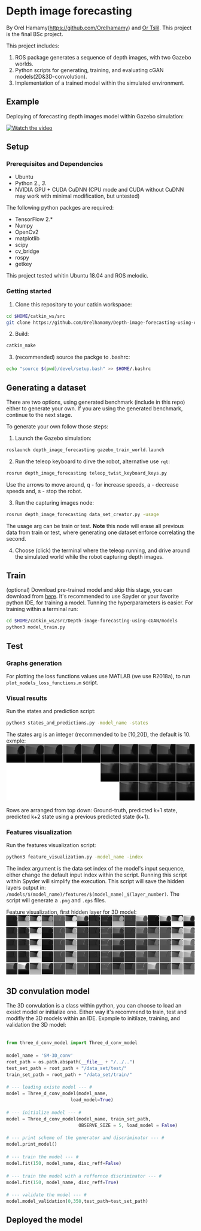 # Depth image forecasting
By Orel Hamamy(https://github.com/Orelhamamy) and [Or Tslil](https://github.com/ortslil64). This project is the final 
BSc project.
 
This project includes:
1) ROS package generates a sequence of depth images, with two Gazebo worlds. 
2) Python scripts for generating, training, and evaluating cGAN models(2D&3D-convolution).
3) Implementation of a trained model within the simulated environment.

## Example
Deploying of forecasting depth images model within Gazebo simulation:

[![Watch the video](https://img.youtube.com/vi/QhmAMWtSH_I/hqdefault.jpg)](https://www.youtube.com/watch?v=QhmAMWtSH_I)

## Setup

### Prerequisites and Dependencies
- Ubuntu
- Python 2.*, 3.*
- NVIDIA GPU + CUDA CuDNN (CPU mode and CUDA without CuDNN may work with minimal modification, but untested)

The following python packges are required:
- TensorFlow 2.*
- Numpy
- OpenCv2
- matplotlib 
- scipy
- cv_bridge
- rospy
- getkey

This project tested whitin Ubuntu 18.04 and ROS melodic.

### Getting started
1. Clone this repository to your catkin workspace:
```bash
cd $HOME/catkin_ws/src
git clone https://github.com/Orelhamamy/Depth-image-forecasting-using-cGAN.git
```
2. Build:
```bash
catkin_make
```
3. (recommended) source the packge to .bashrc:
```bash 
echo "source $(pwd)/devel/setup.bash" >> $HOME/.bashrc
```
## Generating a dataset
There are two options, using generated benchmark (include in this repo) either to generate your own. If you are using the generated benchmark, continue to the next stage.

To generate your own follow those steps:
1. Launch the Gazebo simulation:
```bash
roslaunch depth_image_forecasting gazebo_train_world.launch 
```
2. Run the teleop keyboard to dirve the robot, alternative use `rqt`:
```bash
rosrun depth_image_forecasting teleop_twist_keyboard_keys.py 
```

Use the arrows to move around, q - for increase speeds, a - decrease speeds and, s - stop the robot.

3. Run the capturing images node:
```bash
rosrun depth_image_forecasting data_set_creator.py -usage
```
The usage arg can be train or test. **Note** this node will erase all previous data from train or test, where generating one dataset enforce correlating the second.

4. Choose (click) the terminal where the teleop running, and drive around the simulated world while the robot capturing depth images.
## Train
(optional) Download pre-trained model and skip this stage, you can download from [here](https://drive.google.com/drive/folders/1Z-qdWwg0yoYM70rIichATgCwB4QbSh_T?usp=sharing).
It's recommended to use Spyder or your favorite python IDE, for training a model. Tunning the hyperparameters is easier.
For training within a terminal run: 
```bash
cd $HOME/catkin_ws/src/Depth-image-forecasting-using-cGAN/models
python3 model_train.py 
```
## Test

### Graphs generation
For plotting the loss functions values use MATLAB (we use R2018a), to run `plot_models_loss_functions.m` script.

### Visual results

Run the states and prediction script: 
```bash
python3 states_and_predictions.py -model_name -states
```
The states arg is an integer (recommended to be [10,20]), the default is 10.
exmple: 
![demo](https://github.com/Orelhamamy/Depth-image-forecasting-using-cGAN/blob/master/images/states_and_predictions.png?raw=true "States and predictions")

Rows are arranged from top down: Ground-truth, predicted k+1 state, predicted k+2 state using a previous predicted state (k+1). 
### Features visualization

Run the features visualization script: 
```bash
python3 feature_visualization.py -model_name -index
```
The index argument is the data set index of the model's input sequence, either change the default input index within the script.
Running this script within Spyder will simplify the execution. 
This script will save the hidden layers output in: `/models/$(model_name)/features/$(model_name)_$(layer_number)`. The script will generate a `.png` and `.eps` files.

Feature visualization, first hidden layer for 3D model:
![demo](https://github.com/Orelhamamy/Depth-image-forecasting-using-cGAN/blob/master/images/SM-3D_conv_feature-1.png?raw=true "First hidden layer")
## 3D convulation model

The 3D convulation is a class within python, you can choose to load an exsict model or initialize one. Either way it's recommend to train, test and modifly the 3D models within an IDE. Expmple to initilaze, training, and validation the 3D model: 
```python

from three_d_conv_model import Three_d_conv_model

model_name = 'SM-3D_conv'
root_path = os.path.abspath(__file__ + "/../..")
test_set_path = root_path + "/data_set/test/"
train_set_path = root_path + "/data_set/train/"

# --- loading existe model --- # 
model = Three_d_conv_model(model_name,
                        load_model=True)
 
# --- initialize model --- # 
model = Three_d_conv_model(model_name, train_set_path, 
                           OBSERVE_SIZE = 5, load_model = False)

# --- print scheme of the generator and discriminator --- # 
model.print_model()

# --- train the model --- #
model.fit(150, model_name, disc_reff=False)

# --- train the model with a reffernce discriminator --- # 
model.fit(150, model_name, disc_reff=True)

# --- validate the model --- #
model.model_validation(0,350,test_path=test_set_path) 
``` 

## Deployed the model

